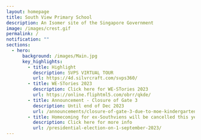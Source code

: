 ```yaml
---
layout: homepage
title: South View Primary School
description: An Isomer site of the Singapore Government
image: /images/crest.gif
permalink: /
notification: ""
sections:
  - hero:
      background: /images/Main.jpg
      key_highlights:
        - title: Highlight
          description: SVPS VIRTUAL TOUR
          url: https://4d.silvrcraft.com/svps360/
        - title: WE-STories 2023
          description: Click here for WE-STories 2023
          url: https://online.fliphtml5.com/obrr/qkde/
        - title: Announcement - Closure of Gate 3
          description: Until end of Dec 2023
          url: /announcements/closure-of-gate-3-due-to-moe-kindergarten-mk-works/
        - title: Homecoming for ex-Southviens will be cancelled this year.
          description: Click here for more info
          url: /presidential-election-on-1-september-2023/
---
```

